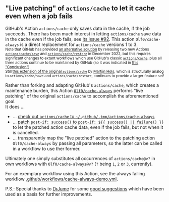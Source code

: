 ## "Live patching" of `actions/cache` to let it cache even when a job fails

GitHub's Action `actions/cache` only saves data in the cache, if the job succeeds.  There has been much interest in letting `actions/cache` save data in the cache even if the job fails, see [its issue \#92](https://github.com/actions/cache/issues/92).  This action `Olf0/cache-always` is a direct replacement for `actions/cache` versions 1 to 3.<br />
<sub>Note that GitHub has provided [an alternative solution](https://github.com/actions/cache/discussions/1020) by releasing two new Actions [`actions/cache/save`](https://github.com/actions/cache/tree/main/save) and [`actions/cache/restore`](https://github.com/actions/cache/tree/main/restore) in December 2022, but this requires significant changes to extant workflows which use GitHub's classic [`actions/cache`](https://github.com/actions/cache), plus all three actions continue to be maintained by GitHub (so it was indicated in [this "Conclusion"](https://github.com/actions/cache/discussions/1020#discussion-4635717)).<br />
Still [this extension of the original `actions/cache`](https://github.com/MartijnHols/actions-cache) by [Martijn Hols](https://github.com/MartijnHols), which is structurally analog to `actions/cache/save` and `actions/cache/restore`, continues to provide a larger feature set!</sub>

Rather than forking and adapting GitHub's `actions/cache`, which creates a maintenance burden, this Action [`Olf0/cache-always`](https://github.com/Olf0/cache-always/blob/main/action.yml) performs "live patching" of the original `actions/cache` to accomplish the aforementioned goal.<br />
It does …
- … [check out `actions/cache` to `~/.github/.tmp/actions/cache-always`](https://github.com/Olf0/cache-always/blob/main/action.yml#L27-L32)
- … [patch `post-if: success()` to `post-if: ${{ success() || failure() }}`](https://github.com/Olf0/cache-always/blob/main/action.yml#L34-L35) to let the patched action cache data, even if the job fails, but not when it is cancelled.
- … transparently map the "live patched" action to the patching action `Olf0/cache-always` by passing all parameters, so the latter can be called in a workflow to use ther former.

Ultimately one simply substitutes all occurrences of `actions/cache@v?` in own workflows with `Olf0/cache-always@v?` (`?` being `1`, `2` or `3`, currently).<br />

For an exemplary workflow using this Action, see the always failing workflow [.github/workflows/cache-always-demo.yml](https://github.com/Olf0/cache-always/blob/main/.github/workflows/cache-always-demo.yml).

P.S.: Special thanks to [DrJume](https://github.com/DrJume) for some [good suggestions](https://github.com/actions/cache/issues/92#issuecomment-1263067512) which have been used as a basis for further improvements.
